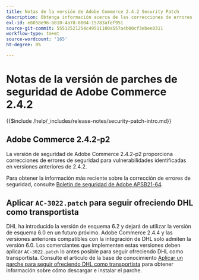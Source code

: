 ```yaml
---
title: Notas de la versión de Adobe Commerce 2.4.2 Security Patch
description: Obtenga información acerca de las correcciones de errores de seguridad, las mejoras de seguridad y otras actualizaciones relacionadas con la seguridad incluidas en las versiones de parches de seguridad para Adobe Commerce 2.4.2.
exl-id: e6058e96-b810-4a78-8804-15783afef951
source-git-commit: 55512521254c49511100a557a4b00cf3ebee0311
workflow-type: tm+mt
source-wordcount: '165'
ht-degree: 0%

---
```



# Notas de la versión de parches de seguridad de Adobe Commerce 2.4.2

{{$include /help/_includes/release-notes/security-patch-intro.md}}

## Adobe Commerce 2.4.2-p2

La versión de seguridad de Adobe Commerce 2.4.2-p2 proporciona correcciones de errores de seguridad para vulnerabilidades identificadas en versiones anteriores de 2.4.2.

Para obtener la información más reciente sobre la corrección de errores de seguridad, consulte [Boletín de seguridad de Adobe APSB21-64](https://helpx.adobe.com/security/products/magento/apsb21-64.html).

## Aplicar `AC-3022.patch` para seguir ofreciendo DHL como transportista

DHL ha introducido la versión de esquema 6.2 y dejará de utilizar la versión de esquema 6.0 en un futuro próximo. Adobe Commerce 2.4.4 y las versiones anteriores compatibles con la integración de DHL solo admiten la versión 6.0. Los comerciantes que implementen estas versiones deben aplicar `AC-3022.patch` lo antes posible para seguir ofreciendo DHL como transportista. Consulte el artículo de la base de conocimiento [Aplicar un parche para seguir ofreciendo DHL como transportista](https://support.magento.com/hc/en-us/articles/7707818131597-Apply-a-patch-to-continue-offering-DHL-as-shipping-carrier) para obtener información sobre cómo descargar e instalar el parche.

<!-- Last updated from includes: 2025-05-28 17:01:56 -->
